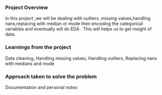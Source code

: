 ### Project Overview

 In this project ,we will be dealing with outliers ,missing values,handling nans,replacing with median or mode then encoding the categorical variables and eventually will do EDA . This will helps us to get insight of data.


### Learnings from the project

 Data cleaning,
Handling missing values,
Handling outliers,
Replacing nans with medians and mode


### Approach taken to solve the problem

 Documentation and personal notes 


